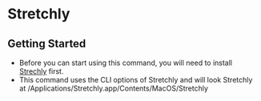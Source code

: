 # Stretchly

## Getting Started

- Before you can start using this command, you will need to install [Strechly](https://github.com/hovancik/stretchly) first.
- This command uses the CLI options of Stretchly and will look Stretchly at /Applications/Stretchly.app/Contents/MacOS/Stretchly
